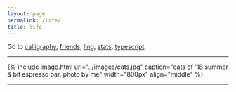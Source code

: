 ```yaml
---
layout: page
permalink: /life/
title: life
---
```


Go to
[calligraphy][ca],
[friends][fr],
[ling][ling],
[stats][stats],
[typescript][typ].

---

{% include image.html url="../images/cats.jpg" caption="cats of '18 summer & bit espresso bar, photo by me" width="800px" align="middle" %}

---



[ca]:     ../resources/calligraphy/
[fr]:     ../resources/friends/
[ling]:   ../resources/ling/
[stats]:  ../resources/stats/
[typ]:    ../resources/typescript/
